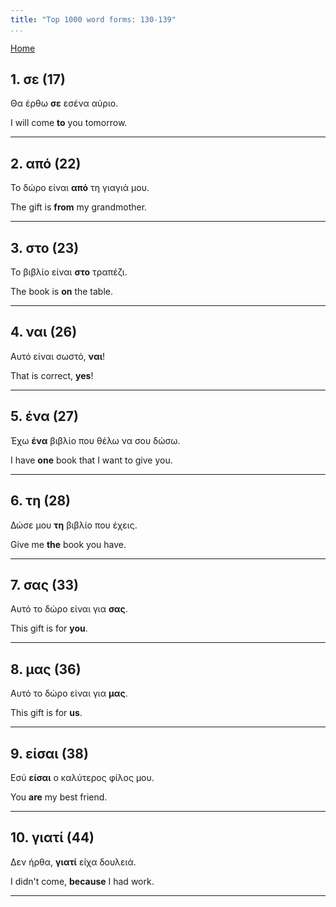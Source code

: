 ```yaml
---
title: "Top 1000 word forms: 130-139"
...
```


[Home](./) 

## 1. σε (17)

Θα έρθω **σε** εσένα αύριο.  

I will come **to** you tomorrow.

---

## 2. από (22)

Το δώρο είναι **από** τη γιαγιά μου.  

The gift is **from** my grandmother.

---

## 3. στο (23)

Το βιβλίο είναι **στο** τραπέζι.

The book is **on** the table.

---

## 4. ναι (26)

Αυτό είναι σωστό, **ναι**!

That is correct, **yes**!

---

## 5. ένα (27)

Έχω **ένα** βιβλίο που θέλω να σου δώσω.  

I have **one** book that I want to give you.

---

## 6. τη (28)

Δώσε μου **τη** βιβλίο που έχεις.

Give me **the** book you have.

---

## 7. σας (33)

Αυτό το δώρο είναι για **σας**.  

This gift is for **you**.

---

## 8. μας (36)

Αυτό το δώρο είναι για **μας**.  

This gift is for **us**.

---

## 9. είσαι (38)

Εσύ **είσαι** ο καλύτερος φίλος μου.  

You **are** my best friend.

---

## 10. γιατί (44)

Δεν ήρθα, **γιατί** είχα δουλειά.

I didn't come, **because** I had work.

---

